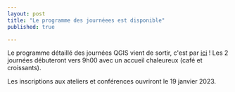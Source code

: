 ```yaml
---
layout: post
title: "Le programme des journéees est disponible"
published: true

---
```


Le programme détaillé des journées QGIS vient de sortir, c'est par [ici](/z20_programme.html) !
Les 2 journées débuteront vers 9h00 avec un accueil chaleureux (café et croissants).

Les inscriptions aux ateliers et conférences ouvriront le 19 janvier 2023.
